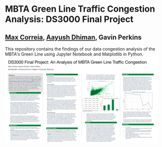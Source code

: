 # MBTA Green Line Traffic Congestion Analysis: DS3000 Final Project
## [Max Correia](https://github.com/maxcorreia), [Aayush Dhiman](https://github.com/aayushdhiman), Gavin Perkins
This repository contains the findings of our data congestion analysis of the MBTA's Green Line using Jupyter Notebook and Matplotlib in Python.
![alt text](poster.png "Final Poster")
